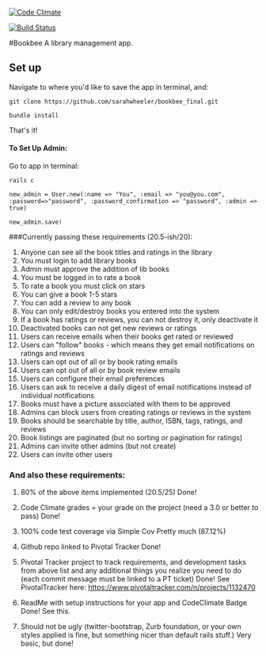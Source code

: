 [![Code Climate](https://codeclimate.com/github/sarahwheeler/bookbee_final/badges/gpa.svg)](https://codeclimate.com/github/sarahwheeler/bookbee_final)

[![Build Status](https://travis-ci.org/sarahwheeler/bookbee_final.svg?branch=master)](https://travis-ci.org/sarahwheeler/bookbee_final)




#Bookbee
A library management app.

## Set up

Navigate to where you'd like to save the app in terminal, and:

	git clone https://github.com/sarahwheeler/bookbee_final.git

	bundle install

That's it!

#### To Set Up Admin:

Go to app in terminal:

	rails c

	new_admin = User.new(:name => "You", :email => "you@you.com", :password=>"password", :password_confirmation => "password", :admin => true)

	new_admin.save!


###Currently passing these requirements (20.5-ish/20):

1.  Anyone can see all the book titles and ratings in the library
2.  You must login to add library books
3.  Admin must approve the addition of lib books
4.  You must be logged in to rate a book
5.  To rate a book you must click on stars
6.  You can give a book 1-5 stars
7.  You can add a review to any book
8.  You can only edit/destroy books you entered into the system
9.  If a book has ratings or reviews, you can not destroy it, only deactivate it
10. Deactivated books can not get new reviews or ratings
11. Users can receive emails when their books get rated or reviewed
12. Users can "follow" books - which means they get email notifications on ratings and reviews
13. Users can opt out of all or by book rating emails 
14. Users can opt out of all or by book review emails 
15. Users can configure their email preferences
16. Users can ask to receive a daily digest of email notifications instead of individual notifications
17. Books must have a picture associated with them to be approved
18. Admins can block users from creating ratings or reviews in the system
19. Books should be searchable by title, author, ISBN, tags, ratings, and reviews
21. Book listings are paginated (but no sorting or pagination for ratings)
22. Admins can invite other admins (but not create)
23. Users can invite other users

### And also these requirements:

1.  80% of the above items implemented (20.5/25)
		Done!

2.  Code Climate grades = your grade on the project (need a 3.0 or better to pass)
		Done!

3.  100% code test coverage via Simple Cov 
		Pretty much (87.12%)

4.  Github repo linked to Pivotal Tracker
		Done!

5.  Pivotal Tracker project to track requirements, and development tasks from above list and any additional things you realize you need to do (each commit message must be linked to a PT ticket)
		Done! See PivotalTracker here: https://www.pivotaltracker.com/n/projects/1132470

6.  ReadMe with setup instructions for your app and CodeClimate Badge
		Done! See this.

7.  Should not be ugly (twitter-bootstrap, Zurb foundation, or your own styles applied is fine, but something nicer than default rails stuff.)
		Very basic, but done!

